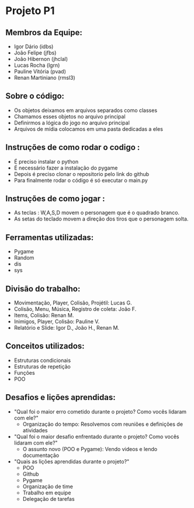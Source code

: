 # Projeto P1
## Membros da Equipe:
 - Igor Dário (idbs)
 - João Felipe (jfbs)
 - João Hibernon (jhclal)
 - Lucas Rocha (lgrn)
 - Pauline Vitória (pvad)
 - Renan Martiniano (rmsl3)

## Sobre o código:
- Os objetos deixamos em arquivos separados como classes
- Chamamos esses objetos no arquivo principal
- Definirmos a lógica do jogo no arquivo principal
- Arquivos de mídia colocamos em uma pasta dedicadas a eles

## Instruções de como rodar o codigo : 
   - É preciso instalar o python
   - É necessário fazer a instalação do pygame
   - Depois é preciso clonar o repositorio pelo link do github 
   - Para finalmente rodar o código é só executar o main.py
   
## Instruções de como jogar : 
   - As teclas : W,A,S,D movem o personagem que é o quadrado branco.
   - As setas do teclado movem a direção dos tiros que o personagem solta.

## Ferramentas utilizadas:
 - Pygame
 - Random
 - dis
 - sys

## Divisão do trabalho:
 - Movimentação, Player, Colisão, Projétil: Lucas G.
 - Colisão, Menu, Música, Registro de coleta: João F.
 - Items, Colisão: Renan M.
 - Inimigos, Player, Colisão: Pauline V.
 - Relatório e Slide: Igor D., João H., Renan M.

## Conceitos utilizados:
 - Estruturas condicionais
 - Estruturas de repetição
 - Funções
 - POO

## Desafios e lições aprendidas:
 - "Qual foi o maior erro cometido durante o projeto? Como vocês lidaram com ele?"
    - Organização do tempo: Resolvemos com reuniões e definições de atividades
 - "Qual foi o maior desafio enfrentado durante o projeto? Como vocês lidaram com ele?"
    - O assunto novo (POO e Pygame): Vendo videos e lendo documentação 
 - "Quais as lições aprendidas durante o projeto?"
    - POO
    - Github
    - Pygame
    - Organização de time
    - Trabalho em equipe
    - Delegação de tarefas
